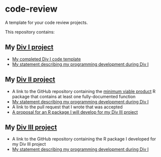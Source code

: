 # code-review

A template for your code review projects.

This repository contains:

## My [Div I project](https://beanumber.github.io/sds270/projects.html#div_i_project)

- [My completed Div I code template](div_i.Rmd)
- [My statement describing my programming development during Div I](reflection.md#Div_I_statement)

## My [Div II project](https://beanumber.github.io/sds270/projects.html#div_ii_project)

- A link to the GitHub repository containing the [minimum viable product](https://en.wikipedia.org/wiki/Minimum_viable_product) R package that contains at least one fully-documented function 
- [My statement describing my programming development during Div I](reflection.md)
- A link to the pull request that I wrote that was accepted
- [A proposal for an R package I will develop for my Div III project](proposal.md)

## My [Div III project](https://beanumber.github.io/sds270/projects.html#div_iiI_project)

- A link to the GitHub repository containing the R package I developed for my Div III project
- [My statement describing my programming development during Div I](reflection.md)

